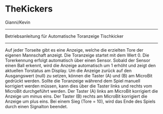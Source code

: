 # TheKickers
Gianni/Kevin
**********************************************************
Betriebsanleitung für Automatische Toranzeige Tischkicker
**********************************************************
Auf jeder Torseite gibt es eine Anzeige, welche die erzielten Tore der eigenen Mannschaft anzeigt.
Die Toranzeige startet mit dem Wert 0.
Die Torerkennung erfolgt automatisch über einen Sensor.
Sobald der Sensor einen Ball erkennt, wird die Anzeige automatisch um 1 erhöht und zeigt den aktuellen Torstatus am Display.
Um die Anzeige zurück auf den Ausgangswert (null) zu setzen, können die Taster (A) und (B) am MicroBit gedrückt werden.
Sollte die Toranzeige während dem Spiel manuell korrigiert werden müssen, kann dies über die Taster links und rechts vom MicroBit durchgeführt werden.
Der Taster (A) links am MicroBit korrigiert die Anzeige um minus eins.
Der Taster (B) rechts am MicroBit korrigiert die Anzeige um plus eins.
Bei einem Sieg (Tore = 10), wird das Ende des Spiels durch einen Signalton beendet.

